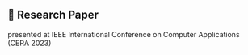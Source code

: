 ## 📄 Research Paper

presented at IEEE International Conference on Computer Applications (CERA 2023)
